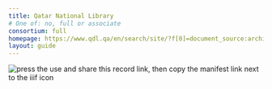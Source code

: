 ```yaml
---
title: Qatar National Library
# One of: no, full or associate
consortium: full
homepage: https://www.qdl.qa/en/search/site/?f[0]=document_source:archive_source
layout: guide
---
```


![press the use and share this record link, then copy the manifest link next to the iiif icon](qatar.png)
